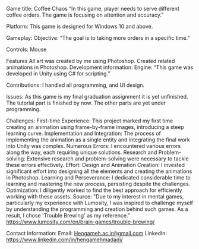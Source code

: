 Game title: Coffee Chaos
“In this game, player needs to serve different coffee orders. The game is focusing on attention and accuracy.” 

Platform:
 This game is designed for Windows 10 and above. 

Gameplay:
 Objective:
“The goal is to taking more orders in a specific time.”

Controls:
Mouse

Features
All art was created by me using Photoshop.
Created related animations in Photoshop.
Development information:
Engine:
“This game was developed in Unity using C# for scripting.”

Contributions:
I handled all programming, and UI design.

Issues: 
As this game is my final graduation assignment it is yet unfinished. The tutorial part is finished by now. The other parts are yet under programming.  



Challenges: 
First-time Experience: This project marked my first time creating an animation using frame-by-frame images, introducing a steep learning curve.
Implementation and Integration: The process of implementing the animation as a single entity and integrating the final work into Unity was complex.
Numerous Errors: I encountered various errors along the way, each requiring unique solutions.
Research and Problem-solving: Extensive research and problem-solving were necessary to tackle these errors effectively.
Effort:
Design and Animation Creation: I invested significant effort into designing all the elements and creating the animations in Photoshop.
Learning and Perseverance: I dedicated considerable time to learning and mastering the new process, persisting despite the challenges.
Optimization: I diligently worked to find the best approach for efficiently working with these assets.
Source:
"Due to my interest in mental games, particularly my experience with Lumosity, I was inspired to challenge myself by understanding the programming and creation behind such games. As a result, I chose 'Trouble Brewing' as my reference."
https://www.lumosity.com/en/brain-games/trouble-brewing/

Contact Information:
Email: Hengameh.ac.ir@gmail.com 
LinkedIn: https://www.linkedin.com/in/hengamehmadadi/
